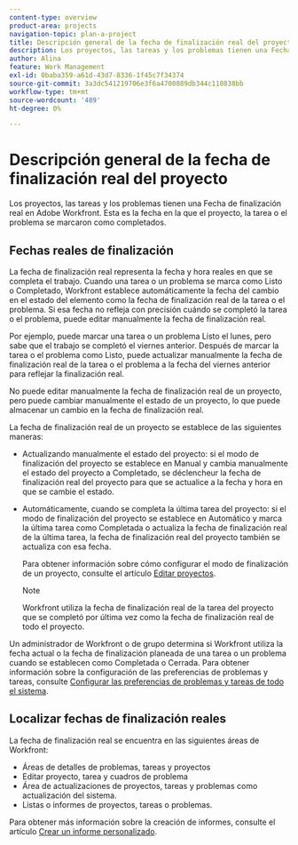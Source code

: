 ```yaml
---
content-type: overview
product-area: projects
navigation-topic: plan-a-project
title: Descripción general de la fecha de finalización real del proyecto
description: Los proyectos, las tareas y los problemas tienen una Fecha de finalización real en Adobe Workfront. Esta es la fecha en la que el proyecto, la tarea o el problema se marcaron como completados.
author: Alina
feature: Work Management
exl-id: 0baba359-a61d-43d7-8336-1f45c7f34374
source-git-commit: 3a3dc541219706e3f6a4700889db344c110838bb
workflow-type: tm+mt
source-wordcount: '489'
ht-degree: 0%

---
```


# Descripción general de la fecha de finalización real del proyecto

Los proyectos, las tareas y los problemas tienen una Fecha de finalización real en Adobe Workfront. Esta es la fecha en la que el proyecto, la tarea o el problema se marcaron como completados.

## Fechas reales de finalización

La fecha de finalización real representa la fecha y hora reales en que se completa el trabajo. Cuando una tarea o un problema se marca como Listo o Completado, Workfront establece automáticamente la fecha del cambio en el estado del elemento como la fecha de finalización real de la tarea o el problema. Si esa fecha no refleja con precisión cuándo se completó la tarea o el problema, puede editar manualmente la fecha de finalización real.

Por ejemplo, puede marcar una tarea o un problema Listo el lunes, pero sabe que el trabajo se completó el viernes anterior. Después de marcar la tarea o el problema como Listo, puede actualizar manualmente la fecha de finalización real de la tarea o el problema a la fecha del viernes anterior para reflejar la finalización real.

No puede editar manualmente la fecha de finalización real de un proyecto, pero puede cambiar manualmente el estado de un proyecto, lo que puede almacenar un cambio en la fecha de finalización real.

La fecha de finalización real de un proyecto se establece de las siguientes maneras:

* Actualizando manualmente el estado del proyecto: si el modo de finalización del proyecto se establece en Manual y cambia manualmente el estado del proyecto a Completado, se déclencheur la fecha de finalización real del proyecto para que se actualice a la fecha y hora en que se cambie el estado.
* Automáticamente, cuando se completa la última tarea del proyecto: si el modo de finalización del proyecto se establece en Automático y marca la última tarea como Completada o actualiza la fecha de finalización real de la última tarea, la fecha de finalización real del proyecto también se actualiza con esa fecha.

   Para obtener información sobre cómo configurar el modo de finalización de un proyecto, consulte el artículo [Editar proyectos](../../../manage-work/projects/manage-projects/edit-projects.md).

   >[!NOTE]
   >
   >Workfront utiliza la fecha de finalización real de la tarea del proyecto que se completó por última vez como la fecha de finalización real de todo el proyecto.

Un administrador de Workfront o de grupo determina si Workfront utiliza la fecha actual o la fecha de finalización planeada de una tarea o un problema cuando se establecen como Completada o Cerrada. Para obtener información sobre la configuración de las preferencias de problemas y tareas, consulte [Configurar las preferencias de problemas y tareas de todo el sistema](../../../administration-and-setup/set-up-workfront/configure-system-defaults/set-task-issue-preferences.md).

<!--this statement is confusing, not sure what it is referring to, so I am drafting this for now: The value for the Actual Completion Date is always what is considered the current date and time.-->



## Localizar fechas de finalización reales

La fecha de finalización real se encuentra en las siguientes áreas de Workfront:

* Áreas de detalles de problemas, tareas y proyectos
* Editar proyecto, tarea y cuadros de problema
* Área de actualizaciones de proyectos, tareas y problemas como actualización del sistema.
* Listas o informes de proyectos, tareas o problemas.

Para obtener más información sobre la creación de informes, consulte el artículo [Crear un informe personalizado](../../../reports-and-dashboards/reports/creating-and-managing-reports/create-custom-report.md).
